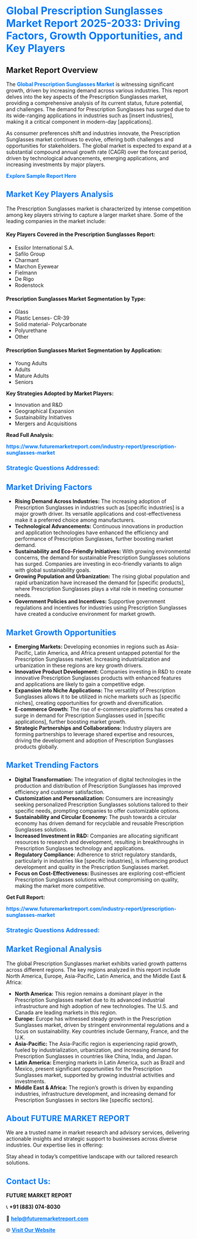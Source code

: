 <h1 style="color: #007BFF;">Global Prescription Sunglasses Market Report 2025-2033: Driving Factors, Growth Opportunities, and Key Players</h1>

<section id="overview">
<h2>Market Report Overview</h2>
<p>The <a href="https://www.futuremarketreport.com/industry-report/prescription-sunglasses-market" style="color: #007BFF; text-decoration: none;"><strong>Global Prescription Sunglasses Market</strong></a> is witnessing significant growth, driven by increasing demand across various industries. This report delves into the key aspects of the Prescription Sunglasses market, providing a comprehensive analysis of its current status, future potential, and challenges. The demand for Prescription Sunglasses has surged due to its wide-ranging applications in industries such as [insert industries], making it a critical component in modern-day [applications].</p>
<p>As consumer preferences shift and industries innovate, the Prescription Sunglasses market continues to evolve, offering both challenges and opportunities for stakeholders. The global market is expected to expand at a substantial compound annual growth rate (CAGR) over the forecast period, driven by technological advancements, emerging applications, and increasing investments by major players.</p>
</section>

<section id="overview">
<p><a href="https://www.futuremarketreport.com/request-sample/reportId=64368" style="color: #007BFF; text-decoration: none;"><strong>Explore Sample Report Here</strong></a></p>
</section>

<section id="key-players">
<h2 style="color: #007BFF;">Market Key Players Analysis</h2>
<p>The Prescription Sunglasses market is characterized by intense competition among key players striving to capture a larger market share. Some of the leading companies in the market include:</p>
<h4>Key Players Covered in the Prescription Sunglasses Report:</h4>
<ul><li>Essilor International S.A.</li><li>Safilo Group</li><li>Charmant</li><li>Marchon Eyewear</li><li>Fielmann</li><li>De Rigo</li><li>Rodenstock</li></ul>
<h4>Prescription Sunglasses Market Segmentation by Type:</h4>
<ul><li>Glass</li><li>Plastic Lenses- CR-39</li><li>Solid material- Polycarbonate</li><li>Polyurethane</li><li>Other</li></ul>

<h4>Prescription Sunglasses Market Segmentation by Application:</h4>
<ul><li>Young Adults</li><li>Adults</li><li>Mature Adults</li><li>Seniors</li></ul>
<p><strong>Key Strategies Adopted by Market Players:</strong></p>
<ul>
<li>Innovation and R&D</li>
<li>Geographical Expansion</li>
<li>Sustainability Initiatives</li>
<li>Mergers and Acquisitions</li>
</ul>
</section>

<section>
<p><strong>Read Full Analysis: </strong></p><a href="https://www.futuremarketreport.com/industry-report/prescription-sunglasses-market" style="color: #007BFF; text-decoration: none;"><strong>https://www.futuremarketreport.com/industry-report/prescription-sunglasses-market</strong></a>
<h3 style="color: #007BFF;">Strategic Questions Addressed:</h3>
</section>

<section id="driving-factors">
<h2 style="color: #007BFF;">Market Driving Factors</h2>
<ul>
<li><strong>Rising Demand Across Industries:</strong> The increasing adoption of Prescription Sunglasses in industries such as [specific industries] is a major growth driver. Its versatile applications and cost-effectiveness make it a preferred choice among manufacturers.</li>
<li><strong>Technological Advancements:</strong> Continuous innovations in production and application technologies have enhanced the efficiency and performance of Prescription Sunglasses, further boosting market demand.</li>
<li><strong>Sustainability and Eco-Friendly Initiatives:</strong> With growing environmental concerns, the demand for sustainable Prescription Sunglasses solutions has surged. Companies are investing in eco-friendly variants to align with global sustainability goals.</li>
<li><strong>Growing Population and Urbanization:</strong> The rising global population and rapid urbanization have increased the demand for [specific products], where Prescription Sunglasses plays a vital role in meeting consumer needs.</li>
<li><strong>Government Policies and Incentives:</strong> Supportive government regulations and incentives for industries using Prescription Sunglasses have created a conducive environment for market growth.</li>
</ul>
</section>

<section id="growth-opportunities">
<h2 style="color: #007BFF;">Market Growth Opportunities</h2>
<ul>
<li><strong>Emerging Markets:</strong> Developing economies in regions such as Asia-Pacific, Latin America, and Africa present untapped potential for the Prescription Sunglasses market. Increasing industrialization and urbanization in these regions are key growth drivers.</li>
<li><strong>Innovative Product Development:</strong> Companies investing in R&D to create innovative Prescription Sunglasses products with enhanced features and applications are likely to gain a competitive edge.</li>
<li><strong>Expansion into Niche Applications:</strong> The versatility of Prescription Sunglasses allows it to be utilized in niche markets such as [specific niches], creating opportunities for growth and diversification.</li>
<li><strong>E-commerce Growth:</strong> The rise of e-commerce platforms has created a surge in demand for Prescription Sunglasses used in [specific applications], further boosting market growth.</li>
<li><strong>Strategic Partnerships and Collaborations:</strong> Industry players are forming partnerships to leverage shared expertise and resources, driving the development and adoption of Prescription Sunglasses products globally.</li>
</ul>
</section>

<section id="trending-factors">
<h2 style="color: #007BFF;">Market Trending Factors</h2>
<ul>
<li><strong>Digital Transformation:</strong> The integration of digital technologies in the production and distribution of Prescription Sunglasses has improved efficiency and customer satisfaction.</li>
<li><strong>Customization and Personalization:</strong> Consumers are increasingly seeking personalized Prescription Sunglasses solutions tailored to their specific needs, prompting companies to offer customizable options.</li>
<li><strong>Sustainability and Circular Economy:</strong> The push towards a circular economy has driven demand for recyclable and reusable Prescription Sunglasses solutions.</li>
<li><strong>Increased Investment in R&D:</strong> Companies are allocating significant resources to research and development, resulting in breakthroughs in Prescription Sunglasses technology and applications.</li>
<li><strong>Regulatory Compliance:</strong> Adherence to strict regulatory standards, particularly in industries like [specific industries], is influencing product development and quality in the Prescription Sunglasses market.</li>
<li><strong>Focus on Cost-Effectiveness:</strong> Businesses are exploring cost-efficient Prescription Sunglasses solutions without compromising on quality, making the market more competitive.</li>
</ul>
</section>

<section>
<p><strong>Get Full Report: </strong></p><a href="https://www.futuremarketreport.com/industry-report/prescription-sunglasses-market" style="color: #007BFF; text-decoration: none;"><strong>https://www.futuremarketreport.com/industry-report/prescription-sunglasses-market</strong></a>
<h3 style="color: #007BFF;">Strategic Questions Addressed:</h3>
</section>


<section id="regional-analysis">
<h2 style="color: #007BFF;">Market Regional Analysis</h2>
<p>The global Prescription Sunglasses market exhibits varied growth patterns across different regions. The key regions analyzed in this report include North America, Europe, Asia-Pacific, Latin America, and the Middle East & Africa:</p>
<ul>
<li><strong>North America:</strong> This region remains a dominant player in the Prescription Sunglasses market due to its advanced industrial infrastructure and high adoption of new technologies. The U.S. and Canada are leading markets in this region.</li>
<li><strong>Europe:</strong> Europe has witnessed steady growth in the Prescription Sunglasses market, driven by stringent environmental regulations and a focus on sustainability. Key countries include Germany, France, and the U.K.</li>
<li><strong>Asia-Pacific:</strong> The Asia-Pacific region is experiencing rapid growth, fueled by industrialization, urbanization, and increasing demand for Prescription Sunglasses in countries like China, India, and Japan.</li>
<li><strong>Latin America:</strong> Emerging markets in Latin America, such as Brazil and Mexico, present significant opportunities for the Prescription Sunglasses market, supported by growing industrial activities and investments.</li>
<li><strong>Middle East & Africa:</strong> The region’s growth is driven by expanding industries, infrastructure development, and increasing demand for Prescription Sunglasses in sectors like [specific sectors].</li>
</ul>
</section>

<footer>
<h2 style="color: #007BFF;">About FUTURE MARKET REPORT</h2>
<p>We are a trusted name in market research and advisory services, delivering actionable insights and strategic support to businesses across diverse industries. Our expertise lies in offering:</p>

<p>Stay ahead in today’s competitive landscape with our tailored research solutions.</p>

<h2 style="color: #007BFF;">Contact Us:</h2>
<p><strong>FUTURE MARKET REPORT</strong></p>
<p>📞 <strong>+91 (883) 074-8030</strong></p>
<p>📧 <strong><a href="mailto:help@futuremarketreport.com" style="color: #007BFF;">help@futuremarketreport.com</a></strong></p>
<p>🌐 <strong><a href="https://www.futuremarketreport.com/" style="color: #007BFF;">Visit Our Website</a></strong></p>
</footer>